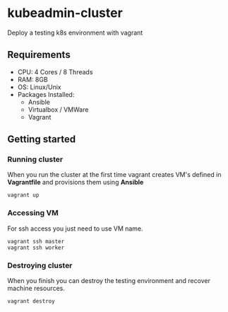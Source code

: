 # kubeadmin-cluster
Deploy a testing k8s environment with vagrant

## Requirements
 * CPU: 4 Cores / 8 Threads
 * RAM: 8GB
 * OS: Linux/Unix
 * Packages Installed:
    - Ansible
    - Virtualbox / VMWare
    - Vagrant

## Getting started
### Running cluster
When you run the cluster at the first time vagrant creates VM's defined in **Vagrantfile** and provisions them using **Ansible**
``` 
vagrant up 
```
### Accessing VM 
For ssh access you just need to use VM name.
``` 
vagrant ssh master
vagrant ssh worker 
```
### Destroying cluster
When you finish you can destroy the testing environment and recover machine resources.
```
vagrant destroy
```


